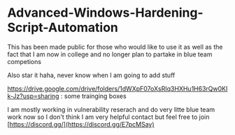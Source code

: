 # Advanced-Windows-Hardening-Script-Automation

This has been made public for those who would like to use it as well as the fact that I am now in college and no longer plan to partake in blue team competions 

Also star it haha, never know when I am going to add stuff 

https://drive.google.com/drive/folders/1dWXpF07oXsRIq3HXHu1H63rQw0KIk-Jz?usp=sharing : some trainging boxes 

I am mostly working in vulnerability reserach and do very litte blue team work now so I don't think I am very helpful contact but feel free to join [https://discord.gg/](https://discord.gg/E7pcMSay)
